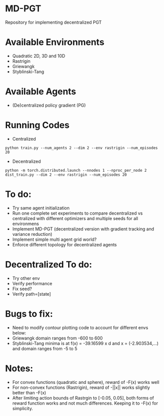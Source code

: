 # MD-PGT
Repository for implementing decentralized PGT

# Available Environments
- Quadratic 2D, 3D and 10D
- Rastrigin
- Griewangk
- Styblinski-Tang

# Available Agents
- (De)centralized policy gradient (PG)

# Running Codes
- Centralized
~~~
python train.py --num_agents 2 --dim 2 --env rastrigin --num_episodes 20
~~~
- Decentralized
~~~
python -m torch.distributed.launch --nnodes 1 --nproc_per_node 2 dist_train.py --dim 2 --env rastrigin --num_episodes 20
~~~

# To do:
- Try same agent initialization
- Run one complete set experiments to compare decentralized vs centralized with different optimizers and multiple seeds for all environmens
- Implement MD-PGT (decentralized version with gradient tracking and variance reduction)
- Implement simple multi agent grid world?
- Enforce different topology for decentralized agents

# Decentralized To do:
- Try other env
- Verify performance
- Fix seed?
- Verify path=[state]

# Bugs to fix:
- Need to modify contour plotting code to account for different envs below:
- Griewangk domain ranges from -600 to 600
- Styblinski-Tang minima is at f(x) = -39.16599 x d and x = (-2.903534,...) and domain ranges from -5 to 5


# Notes:
- For convex functions (quadratic and sphere), reward of -F(x) works well
- For non-convex functions (Rastrigin), reward of -||x|| works slightly better than -F(x)
- After limiting action bounds of Rastrgin to [-0.05, 0.05], both forms of reward function works and not much differences. Keeping it to -F(x) for simplicity. 
